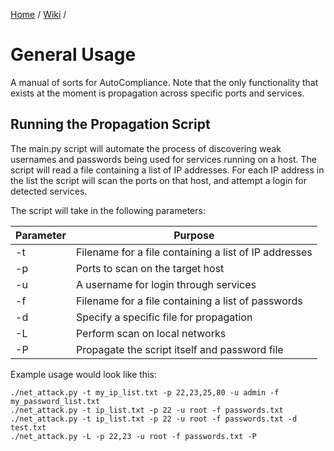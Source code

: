 [Home](../../index.md) / [Wiki](../index.md) / 
# General Usage
A manual of sorts for AutoCompliance. Note that the only functionality that 
exists at the moment is propagation across specific ports and services.

## Running the Propagation Script
The main.py script will automate the process of discovering weak usernames and 
passwords being used for services running on a host. The script will read a 
file containing a list of IP addresses. For each IP address in the list the 
script will scan the ports on that host, and attempt a login for detected 
services.

The script will take in the following parameters: </br>

| Parameter | Purpose                                               |
|-----------|-------------------------------------------------------|
| -t        | Filename for a file containing a list of IP addresses |
| -p        | Ports to scan on the target host                      |
| -u        | A username for login through services                 |
| -f        | Filename for a file containing a list of passwords    |
| -d        | Specify a specific file for propagation               |
| -L        | Perform scan on local networks                        |
| -P        | Propagate the script itself and password file         |

Example usage would look like this: </br>
```
./net_attack.py -t my_ip_list.txt -p 22,23,25,80 -u admin -f my_password_list.txt
./net_attack.py -t ip_list.txt -p 22 -u root -f passwords.txt
./net_attack.py -t ip_list.txt -p 22 -u root -f passwords.txt -d test.txt
./net_attack.py -L -p 22,23 -u root -f passwords.txt -P
```